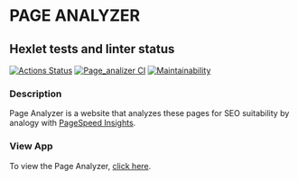 # **PAGE ANALYZER**

## Hexlet tests and linter status

[![Actions Status](https://github.com/AlexanderLarriva/python-project-83/workflows/hexlet-check/badge.svg)](https://github.com/AlexanderLarriva/python-project-83/actions) [![Page_analizer CI](https://github.com/AlexanderLarriva/python-project-83/actions/workflows/check_work.yml/badge.svg)](https://github.com/AlexanderLarriva/python-project-83/actions/workflows/check_work.yml) [![Maintainability](https://api.codeclimate.com/v1/badges/2d3aa19d07112765fee1/maintainability)](https://codeclimate.com/github/AlexanderLarriva/python-project-83/maintainability) 

### Description

Page Analyzer is a website that analyzes these pages for SEO suitability by analogy with [PageSpeed Insights](https://pagespeed.web.dev/).

### View App

To view the Page Analyzer, [click here](https://python-page-analyzer-ru.onrender.com/).
